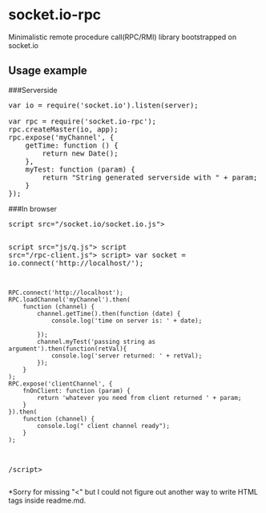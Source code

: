 # socket.io-rpc
Minimalistic remote procedure call(RPC/RMI) library bootstrapped on socket.io
## Usage example
###Serverside
<pre>
var io = require('socket.io').listen(server);

var rpc = require('socket.io-rpc');
rpc.createMaster(io, app);
rpc.expose('myChannel', {
    getTime: function () {
        return new Date();
    },
    myTest: function (param) {
        return "String generated serverside with " + param;
    }
});
</pre>

###In browser
<pre>
script src="/socket.io/socket.io.js"></script>
script src="js/q.js"></script>
script src="/rpc-client.js"></script>
script>
    var socket = io.connect('http://localhost/');

    RPC.connect('http://localhost');
    RPC.loadChannel('myChannel').then(
        function (channel) {
            channel.getTime().then(function (date) {
                console.log('time on server is: ' + date);

            });
            channel.myTest('passing string as argument').then(function(retVal){
                console.log('server returned: ' + retVal);
            });
        }
    );
    RPC.expose('clientChannel', {
        fnOnClient: function (param) {
            return 'whatever you need from client returned ' + param;
        }
    }).then(
        function (channel) {
            console.log(" client channel ready");
        }
    );
/script>
</pre>
*Sorry for missing "<" but I could not figure out another way to write HTML tags inside readme.md.
